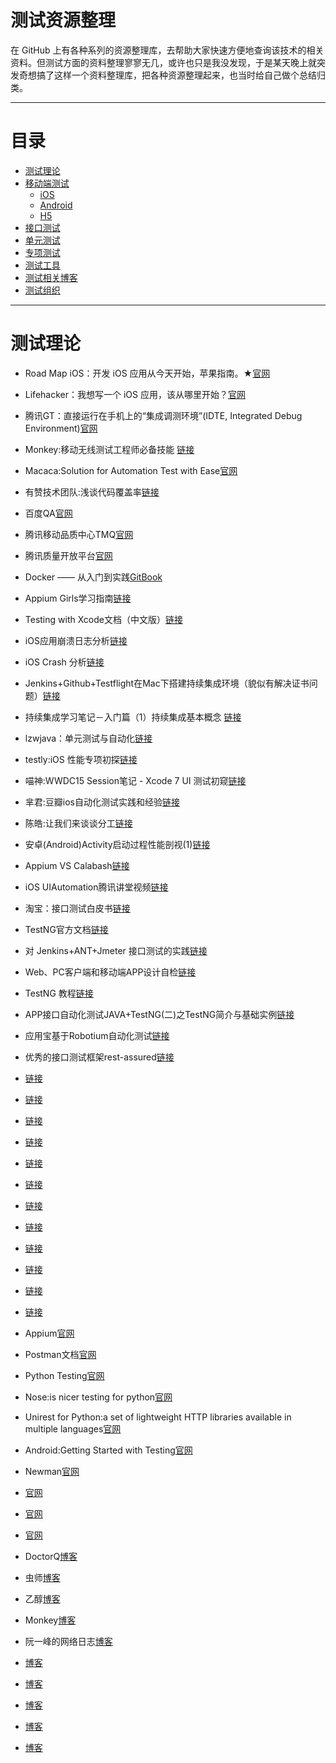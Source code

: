 # 测试资源整理

在 GitHub 上有各种系列的资源整理库，去帮助大家快速方便地查询该技术的相关资料。但测试方面的资料整理寥寥无几，或许也只是我没发现，于是某天晚上就突发奇想搞了这样一个资料整理库，把各种资源整理起来，也当时给自己做个总结归类。

***

# 目录

* [测试理论](#theory)
* [移动端测试](#mobile)
    * [iOS](#ios)
    * [Android](#android)
    * [H5](#h5)
* [接口测试](#api)
* [单元测试](#ut)
* [专项测试](#subject)
* [测试工具](#tools)
* [测试相关博客](#blog)
* [测试组织](#group)


***

# <a name="theory"></a>测试理论

*   Road Map iOS：开发 iOS 应用从今天开始，苹果指南。★[官网](https://developer.apple.com/library/prerelease/ios/referencelibrary/GettingStarted/DevelopiOSAppsSwift/)
*   Lifehacker：我想写一个 iOS 应用，该从哪里开始？[官网](http://lifehacker.com/i-want-to-write-ios-apps-where-do-i-start-1644802175)


*   腾讯GT：直接运行在手机上的“集成调测环境”(IDTE, Integrated Debug Environment)[官网](http://gt.tencent.com/index.html)

*   Monkey:移动无线测试工程师必备技能 [链接](https://testerhome.com/topics/3639)

*   Macaca:Solution for Automation Test with Ease[官网](https://macacajs.github.io/macaca/)
*   有赞技术团队:浅谈代码覆盖率[链接](http://tech.youzan.com/code-coverage/)
*   百度QA[官网](http://qa.baidu.com)
*   腾讯移动品质中心TMQ[官网](http://tmq.qq.com)
*   腾讯质量开放平台[官网](http://wetest.qq.com/lab/?from=content_testerhome)
*   Docker —— 从入门到实践[GitBook](https://yeasy.gitbooks.io/docker_practice/content/)

*   Appium Girls学习指南[链接](https://anikikun.gitbooks.io/appium-girls-tutorial/content/start_appium_server.html)
*   Testing with Xcode文档（中文版）[链接](http://www.cocoachina.com/ios/20140815/9389.html)
*   iOS应用崩溃日志分析[链接](http://www.cocoachina.com/industry/20130725/6677.html)
*   iOS Crash 分析[链接](http://prolove10.blog.163.com/blog/static/1384118432013516111354774)
*   Jenkins+Github+Testflight在Mac下搭建持续集成环境（貌似有解决证书问题）[链接](http://www.itiger.me/?p=30)
*   持续集成学习笔记－入门篇（1）持续集成基本概念 [链接](http://blog.csdn.net/leijiantian/article/details/7916483)
*   lzwjava：单元测试与自动化[链接](http://reviewcode.cn/video.html?videoId=2)
*   testly:iOS 性能专项初探[链接](https://testerhome.com/topics/2719)
*   喵神:WWDC15 Session笔记 - Xcode 7 UI 测试初窥[链接](https://onevcat.com/2015/09/ui-testing/)
*   芈君:豆瓣ios自动化测试实践和经验[链接](http://wenku.baidu.com/view/a513c2779b6648d7c1c746d3.html)
*   陈皓:让我们来谈谈分工[链接](http://coolshell.cn/articles/17295.html?from=timeline&isappinstalled=0)
*   安卓(Android)Activity启动过程性能剖视(1)[链接](http://www.rudy-yuan.net/archives/59/)
*   Appium VS Calabash[链接](http://elgris.github.io/blog/2_appium_vs_calabash/)
*   iOS UIAutomation腾讯讲堂视频[链接](https://ke.qq.com/user/tasks/index.html?cid=138216#tid=100155510&fr=2)
*   淘宝：接口测试白皮书[链接](http://www.ltesting.net/uploads/soft/testing_ziliao/testing_tutorial/Interface%20Test.pdf)
*   TestNG官方文档[链接](http://testng.org/doc/documentation-main.html)
*   对 Jenkins+ANT+Jmeter 接口测试的实践[链接](https://testerhome.com/topics/5262)
*   Web、PC客户端和移动端APP设计自检[链接](http://www.woshipm.com/pd/301795.html/comment-page-1)
*   TestNG 教程[链接](http://www.yiibai.com/testng/)
*   APP接口自动化测试JAVA+TestNG(二)之TestNG简介与基础实例[链接](http://www.cnblogs.com/findyou/p/5317156.html)
*   应用宝基于Robotium自动化测试[链接](http://tmq.qq.com/2016/05/robotium_for_app_test/)
*   优秀的接口测试框架rest-assured[链接](http://github.com/thanksdanny/rest-assured)
*   [链接]()
*   [链接]()
*   [链接]()
*   [链接]()
*   [链接]()
*   [链接]()
*   [链接]()
*   [链接]()
*   [链接]()
*   [链接]()
*   [链接]()
*   [链接]()



*   Appium[官网](http://appium.io)
*   Postman文档[官网](https://www.getpostman.com/docs/)
*   Python Testing[官网](http://pythontesting.net/start-here/)
*   Nose:is nicer testing for python[官网](https://nose.readthedocs.io/en/latest/)
*   Unirest for Python:a set of lightweight HTTP libraries available in multiple languages[官网](http://unirest.io/python.html)
*   Android:Getting Started with Testing[官网](https://developer.android.com/training/testing/start/index.html)
*   Newman[官网](https://github.com/postmanlabs/newman)
*   [官网]()
*   [官网]()
*   [官网]()




*   DoctorQ[博客](http://blog.csdn.net/itfootball)
*   虫师[博客](http://www.cnblogs.com/fnng/)
*   乙醇[博客](http://www.cnblogs.com/nbkhic/)
*   Monkey[博客](http://blog.sina.com.cn/u/1881320895)
*   阮一峰的网络日志[博客](http://www.ruanyifeng.com/blog/)
*   [博客]()
*   [博客]()
*   [博客]()
*   [博客]()
*   [博客]()

